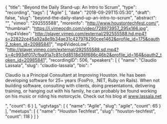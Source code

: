 {
  "title": "Beyond the Daily Stand-up: An Intro to Scrum",
  "type": "recording",
  "tags": [
    "Agile"
  ],
  "date": "2018-09-29T15:05:30",
  "draft": false,
  "slug": "beyond-the-daily-stand-up-an-intro-to-scrum",
  "abstract": "",
  "vimeo": "292555588",
  "moreinfo": "http://www.houstontechfest.com/",
  "thumbnail": "https://i.vimeocdn.com/video/728973957_295x166.jpg",
  "mp4Video": "http://player.vimeo.com/external/292555588.hd.mp4?s=22822ce45a92a8e9b34ae31c427978290cee1462&profile_id=175&oauth2_token_id=20985841",
  "mp4VideoLow": "http://player.vimeo.com/external/292555588.sd.mp4?s=4c993df017cfba91a7c81c0d8518d36f686c46b2&profile_id=164&oauth2_token_id=20985841",
  "recordingID": 506,
  "speakers": [
    {
      "name": "Claudio Lassala",
      "slug": "claudio-lassala",
      "bio": "<p>Claudio is a Principal Consultant at Improving Houston. He has been developing software for 25+ years (FoxPro, .NET, Ruby on Rails). When not building software, consulting with clients, doing presentations, delivering training, or hanging out with his family, he can probably be found working on his music or riding his motorcycle. Check out his blog at www.lassala.net</p>",
      "count": 6
    }
  ],
  "ugtvtags": [
    {
      "name": "Agile",
      "slug": "agile",
      "count": 65
    }
  ],
  "meetups": [
    {
      "name": "Houston Techfest",
      "slug": "houston-techfest",
      "count": 118
    }
  ]
}
